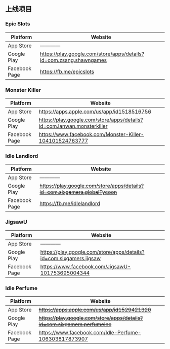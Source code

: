 ## 上线项目


### Epic Slots
Platform      |  Website
------------- | -------------
App Store     |  ————
Google Play   | https://play.google.com/store/apps/details?id=com.zsang.shawngames
Facebook Page | https://fb.me/epicslots


### Monster Killer
Platform      | Website
------------- | -------------
App Store     |  https://apps.apple.com/us/app/id1518516756
Google Play   |  https://play.google.com/store/apps/details?id=com.lanwan.monsterkiller
Facebook Page |  https://www.facebook.com/Monster-Killer-104101524763777


### Idle Landlord
Platform      | Website
------------- | -------------
App Store     |  ————
Google Play   |  ~~https://play.google.com/store/apps/details?id=com.sixgamers.globalTycoon~~
Facebook Page | https://fb.me/idlelandlord


### JigsawU
Platform      | Website
------------- | -------------
App Store     |  ————
Google Play   | https://play.google.com/store/apps/details?id=com.sixgamers.jigsaw
Facebook Page | https://www.facebook.com/JigsawU-101753695004344

### Idle Perfume
Platform      | Website
------------- | -------------
App Store     | ~~https://apps.apple.com/us/app/id1529421320~~
Google Play   | ~~https://play.google.com/store/apps/details?id=com.sixgamers.perfumeInc~~
Facebook Page | https://www.facebook.com/Idle-Perfume-106303817873907

